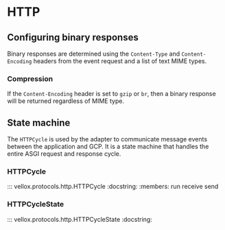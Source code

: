 # HTTP

## Configuring binary responses

Binary responses are determined using the `Content-Type` and `Content-Encoding` headers from the event request and a list of text MIME types.

### Compression

If the `Content-Encoding` header is set to `gzip` or `br`, then a binary response will be returned regardless of MIME type.

## State machine

The `HTTPCycle` is used by the adapter to communicate message events between the application and GCP. It is a state machine that handles the entire ASGI request and response cycle.

### HTTPCycle

::: vellox.protocols.http.HTTPCycle
    :docstring:
    :members: run receive send

### HTTPCycleState

::: vellox.protocols.http.HTTPCycleState
    :docstring:
